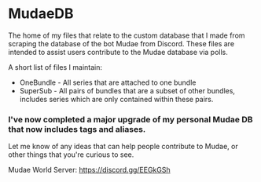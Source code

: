 # MudaeDB
The home of my files that relate to the custom database that I made from scraping the database of the bot Mudae from Discord. These files are intended to assist users contribute to the Mudae database via polls.

A short list of files I maintain:
- OneBundle - All series that are attached to one bundle
- SuperSub - All pairs of bundles that are a subset of other bundles, includes series which are only contained within these pairs.

### I've now completed a major upgrade of my personal Mudae DB that now includes tags and aliases.

Let me know of any ideas that can help people contribute to Mudae, or other things that you're curious to see.

Mudae World Server: https://discord.gg/EEGkGSh
